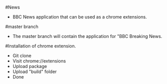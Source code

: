 #News
- BBC News application that can be used as a chrome extensions.

#master branch
- The master branch will contain the application for "BBC Breaking News.

#Installation of chrome extension.
  - Git clone
  - Visit chrome://extensions
  - Upload package
  - Upload "build" folder
  - Done
